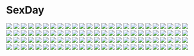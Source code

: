 # SexDay
![](https://konachan.com/image/e3c6a3598b936e95dc2e2f84c9ee5642/Konachan.com%20-%2052681%20hinamori_amu%20pink_hair%20shugo_chara%20yellow_eyes.jpg)
![](https://konachan.com/jpeg/5ffa57a2d12d0f3c32acc08d4623bb6b/Konachan.com%20-%20255094%20bandaid%20black_hair%20braids%20censored%20game_cg%20glasses%20green_eyes%20group%20handjob%20kiss%20long_hair%20male%20penis%20red_eyes%20short_hair%20skirt%20white_hair%20yufanuries.jpg)
![](https://konachan.com/image/bb515a3749a7001848436fdf82536e7e/Konachan.com%20-%20264861%20anthropomorphism%20aqua_eyes%20erect_nipples%20navel%20no_bra%20panties%20pantyhose%20see_through%20shirt_lift%20short_hair%20tokito_yu%20underwear%20white_hair.jpg)
![](https://konachan.com/image/2b13ce698ffb5819c3323d97e37295dc/Konachan.com%20-%20126873%20headphones%20jpeg_artifacts%20ok-ray%20original%20school_uniform%20skirt%20tie.jpg)
![](https://konachan.com/image/5784b84a5c28746e6daa9b64e306d893/Konachan.com%20-%2061700%20dress%20long_hair%20macross%20macross_frontier%20marufuji_hirotaka%20sheryl_nome.jpg)
![](https://konachan.com/image/3ef06a2eef07544e4de20fe1c4118803/Konachan.com%20-%20159687%20animal%20bird%20boots%20dress%20flowers%20grass%20hat%20headband%20night%20original%20sakkuri_%28sk3831%29%20signed%20sky%20stars%20tree.jpg)
![](https://konachan.com/jpeg/5521a47b931db72d239296f4662e9b29/Konachan.com%20-%20174647%20bra%20breasts%20cleavage%20game_cg%20izayoi_no_fortuna%20long_hair%20miyasaka_miyu%20panties%20purple_eyes%20purple_hair%20thighhighs%20underwear%20undressing.jpg)
![](https://konachan.com/jpeg/ba468a1b23b0794eeaeb27dfccc8fa84/Konachan.com%20-%20170917%20akemi_homura%20animal%20cape%20food%20group%20hat%20headband%20kaname_madoka%20lilac_%28pfeasy%29%20miki_sayaka%20momoe_nagisa%20pocky%20rabbit%20sakura_kyouko%20tomoe_mami.jpg)
![](https://konachan.com/image/9a5d6cb0cea052270325936dbc0f07d6/Konachan.com%20-%2087281%20animal_ears%20barefoot%20blue%20boots%20bunny_ears%20bunnygirl%20dress%20group%20hat%20inaba_tewi%20iwamoto_james%20mousegirl%20myon%20nazrin%20short_hair%20tail%20touhou.jpg)
![](https://konachan.com/jpeg/323c0496b8b25a830ef73b4c18f87508/Konachan.com%20-%20214936%20akame_ga_kill%21%20beach%20bikini%20breasts%20erect_nipples%20esdeath%20hat%20heart%20hewsack%20swimsuit%20tattoo%20undressing%20watermark.jpg)
![](https://konachan.com/image/a07cf6e0ed56386785caaecab3435ac2/Konachan.com%20-%2033938%20animal%20bird%20sanarara%20tagme.jpg)
![](https://konachan.com/image/cfae1e472fe9c844221015df5fe940dc/Konachan.com%20-%20113968%20black_hair%20game_cg%20kasuga_iori%20koku%20kudou_youichi%20long_hair%20male%20mirai_nostalgia%20purple_software.jpg)
![](https://konachan.com/jpeg/122b1df06ff6f6ed660697b19ddaede6/Konachan.com%20-%20269171%20azur_lane%20bekko%20bikini_top%20breasts%20choker%20cleavage%20long_hair%20necklace%20pink_eyes%20pink_hair%20school_uniform%20see_through%20space%20stars%20swim_ring%20twintails.jpg)
![](https://konachan.com/image/a33ada730a4b6092b3e3a676e6f07169/Konachan.com%20-%20200546%202girls%20blush%20bondage%20breasts%20censored%20dark_skin%20nipples%20original%20police%20police_uniform%20pussy%20tan_lines%20underboob%20xenoms.jpg)
![](https://konachan.com/image/b2c2432a3bcb37da251f75c5362e65ea/Konachan.com%20-%20145123%20dress%20konpaku_youmu%20red_eyes%20seeker%20sword%20touhou%20weapon.jpg)
![](https://konachan.com/jpeg/ea5ba1f2b7a2c0190c88fe61009cf333/Konachan.com%20-%20230654%20blonde_hair%20clownpiece%20collar%20dress%20fairy%20food%20gray%20gun%20hat%20long_hair%20pantyhose%20red_eyes%20tony_guisado%20touhou%20weapon.jpg)
![](https://konachan.com/image/a3a677e0ddded8b1ee68851d23bc4211/Konachan.com%20-%2087687%20bed%20blush%20breasts%20brown_eyes%20brown_hair%20censored%20game_cg%20misaki_kurehito%20nipples%20nude%20sasaki_kaori%20short_hair%20spread_legs%20trumple%20wet.jpg)
![](https://konachan.com/image/c5c6b4b9204c2d957f9ce07b45b372dc/Konachan.com%20-%2089060%20gumi%20vocaloid.jpg)
![](https://konachan.com/image/57d364832ff9153e4519346d91289e5c/Konachan.com%20-%2012246%20clouds%20food%20morii_shizuki%20orange_hair.jpg)
![](https://konachan.com/image/6a387de2164035a242e035b2a8a25326/Konachan.com%20-%20269760%20anthropomorphism%20bikini%20blush%20cameltoe%20green_eyes%20green_hair%20hat%20juurouta%20long_hair%20panties%20signed%20skirt%20skirt_lift%20spread_legs%20swimsuit%20underwear.jpg)
![](https://konachan.com/image/1ba060ca1f4baab87b9b50b9665d6ce4/Konachan.com%20-%2052067%20hatsune_miku%20vocaloid.jpg)
![](https://konachan.com/image/e66485f8e5788135ae5dd276b38d6b0d/Konachan.com%20-%20177997%20fang%20plim%20school_swimsuit%20swimsuit%20twinkle%20twintails%20valentine%20watanabe_akio.jpg)
![](https://konachan.com/image/bdd4149a4bce8a4f4aa0a15c640fcbf0/Konachan.com%20-%2078392%20ass%20blush%20breasts%20hinamatsuri_touko%20nipples%20no_bra%20open_shirt%20panties%20panty_pull%20reinforce_zwei%20scan%20striped_panties%20thighhighs%20underwear.jpg)
![](https://konachan.com/image/9528c4d763b4f90f19f469d07f67beb3/Konachan.com%20-%20146246%20rumia%20touhou.jpg)
![](https://konachan.com/jpeg/1088c8d1fbbaa10eba74d53bf572d280/Konachan.com%20-%20285112%20blonde_hair%20bra%20breasts%20cait%20cameltoe%20elbow_gloves%20fate_testarossa%20garter_belt%20gloves%20long_hair%20red_eyes%20stockings%20thighhighs%20underboob%20underwear.jpg)
![](https://konachan.com/jpeg/a9dbb7056cd3df049735976822485397/Konachan.com%20-%2059791%202girls%20ass%20breasts%20nipples%20nude%20princess_frontier%20senomoto_hisashi%20wet.jpg)
![](https://konachan.com/image/eae8c1ad04dd06aa1ede30042b17a277/Konachan.com%20-%2044004%20tokiame%20touhou%20watatsuki_no_toyohime%20watatsuki_no_yorihime.jpg)
![](https://konachan.com/image/60b8c388769a2721f447bc20d27732ad/Konachan.com%20-%20188913%202girls%20bandaid%20barefoot%20chain%20dark%20komeiji_koishi%20komeiji_satori%20nude%20pink_eyes%20pink_hair%20pupil_g%20short_hair%20touhou.jpg)
![](https://konachan.com/jpeg/df4f540cbca5b93d91040d6b6aca9cc2/Konachan.com%20-%20260298%20arisaka_shiori%20bondage%20breasts%20brown_hair%20front_wing%20gag%20game_cg%20grisaia%3A_phantom_trigger%20pantyhose%20rope%20short_hair%20skirt%20watanabe_akio.jpg)
![](https://konachan.com/image/3ee6ab84222ed6b97a829eb51746b2bf/Konachan.com%20-%2065397%20chobits%20clamp%20dress%20freya%20scan%20thighhighs.jpg)
![](https://konachan.com/image/38c81519c00bed72034abaef4701655f/Konachan.com%20-%20281603%20black_hair%20book%20building%20clouds%20dylannn%20grass%20long_hair%20necklace%20original%20purple_eyes%20shade%20sky.jpg)
![](https://konachan.com/jpeg/d3ae00a8c5415be9bda772df2d52e597/Konachan.com%20-%2099813%20akemi_homura%20black_hair%20bow_%28weapon%29%20kaname_madoka%20mahou_shoujo_madoka_magica%20pink_eyes%20pink_hair%20purple_eyes%20sayaka_%28ponkichi%29%20weapon.jpg)
![](https://konachan.com/jpeg/e0864224a6b984fd10c4ff2db74ddabf/Konachan.com%20-%2073740%20ando_aiko%20close%20true_tears%20vector.jpg)
![](https://konachan.com/image/1d8ca93ea590830d379d7b5e04a1ca76/Konachan.com%20-%20237656%207lo%20breasts%20brown_hair%20cleavage%20collar%20dark%20long_hair%20original%20purple_eyes%20thighhighs%20watermark%20zettai_ryouiki.jpg)
![](https://konachan.com/jpeg/7ec47d884140854356466d4a0ac95065/Konachan.com%20-%20179635%20aina_ashwin%20bed%20blush%20bra%20breasts%20clochette%20kimono%20nipples%20open_shirt%20panties%20panty_pull%20pantyhose%20pussy%20shintaro%20uncensored%20underwear%20undressing.jpg)
![](https://konachan.com/image/cfd385c8c98485103dcc26269807bbe5/Konachan.com%20-%20114545%20mecha%20mobile_fighter_g_gundam%20mobile_suit_gundam%20shoumaru_%28gadget_box%29%20sunset.jpg)
![](https://konachan.com/image/08158f2ad43e180f6e790099ab4ab0d2/Konachan.com%20-%20262579%20animal_ears%20bell%20chloe_von_einzbern%20dark_skin%20fate_%28series%29%20loli%20pink_hair%20ribbons%20tail%20thighhighs%20tsurugi_ai_%28seikan_hitchhiker%29%20yellow_eyes.jpg)
![](https://konachan.com/image/e058ad742506b90f7ce214af62c9d26d/Konachan.com%20-%2052613%20tagme.jpg)
![](https://konachan.com/jpeg/f903d5f6c04cc17285e7737fe11e819a/Konachan.com%20-%20207534%20aircraft%20anthropomorphism%20black_hair%20blue_eyes%20brown_hair%20chibi%20fairy_%28kancolle%29%20kantai_collection%20red_eyes%20tagme%20tagme_%28artist%29.jpg)
![](https://konachan.com/jpeg/a73cb01b4239da4f8a31f5fbe55110f8/Konachan.com%20-%20223831%20ass%20blonde_hair%20boots%20breasts%20granblue_fantasy%20hanauna%20panties%20thighhighs%20torn_clothes%20underwear%20zeta_%28granblue_fantasy%29.jpg)
![](https://konachan.com/image/357c848615cb84d1888f3348104dcdb4/Konachan.com%20-%20301007%20apron%20azur_lane%20breasts%20cleavage%20cropped%20drink%20garter_belt%20headdress%20long_hair%20maid%20red_eyes%20thighhighs%20twintails%20weapon%20white%20white_hair.jpg)
![](https://konachan.com/image/8153fd189955bee98a9601f1c4d617cd/Konachan.com%20-%20224506%20black_hair%20blush%20breasts%20brown_hair%20cum%20flat_chest%20gray_eyes%20group%20long_hair%20nipples%20nude%20shinya%20shirobako%20shirt_lift%20short_hair%20twintails%20wet.jpg)
![](https://konachan.com/jpeg/f78e0693049b059f75252c359c16209d/Konachan.com%20-%20123212%20akizuki_yakumo%20appare%21_tenka_gomen%20game_cg%20katagiri_hinata%20toushuusai_kanau.jpg)
![](https://konachan.com/jpeg/b168e45cb23f21a4beab26c027cf497b/Konachan.com%20-%20186932%20ass%20black_hair%20blue_eyes%20breasts%20cum%20kill_la_kill%20kiryuin_satsuki%20matoi_ryuuko%20red_hair%20sex%20sideboob%20tears%20thighhighs.jpg)
![](https://konachan.com/image/909656061836d8de277210e4ddcffe62/Konachan.com%20-%20131313%20brown_eyes%20brown_hair%20ex-driver%20gou_%28double_trigger%29%20gun%20pantyhose%20sakakino_lisa%20weapon.jpg)
![](https://konachan.com/image/c1fbae87548a03ca57dd0b1668471835/Konachan.com%20-%20185488%20animal_ears%20beach%20bikini%20blush%20breasts%20bunny_ears%20bunnygirl%20cleavage%20gin%27you_haru%20long_hair%20navel%20pink_eyes%20purple_hair%20swimsuit%20touhou.jpg)
![](https://konachan.com/image/59e8d2c9e0c0574eb8450fce2a463b30/Konachan.com%20-%2095847%20green_eyes%20green_hair%20kagiyama_hina%20long_hair%20neko_ni_chikyuu%20touhou.jpg)
![](https://konachan.com/image/21bca1231370edc27ca6d1356c44178a/Konachan.com%20-%2053476%203d%20aqua_eyes%20aqua_hair%20dark%20hatsune_miku%20long_hair%20thighhighs%20twintails%20vocaloid%20yoruou%20zettai_ryouiki.jpg)
![](https://konachan.com/image/12ed4a81261ad6dc9a7a904ff8db48f2/Konachan.com%20-%2038065%20bra%20breasts%20cleavage%20kamishiro_rin%20kazetsubaki_kuriko%20maburaho%20miyama_yuna%20thighhighs%20torn_clothes%20underwear.jpg)
![](https://konachan.com/jpeg/3722aa60c2c22497f1ad98484f5d0623/Konachan.com%20-%20178991%20ayashiro_kagari%20bow%20front_wing%20game_cg%20innocent_girl%20midou_konoka%20nanaca_mai%20nanami_hinako%20ousaka_kanae%20school_uniform%20wink.jpg)
![](https://konachan.com/image/302461a101a1b51e11bbce2d86b8a6ab/Konachan.com%20-%204927%20kimikiss%20school_swimsuit%20shijou_mitsuki%20swimsuit%20takayama_kisai.jpg)
![](https://konachan.com/jpeg/4adb1a581ba370b548791e3b4cb2d365/Konachan.com%20-%20148322%202girls%20blonde_hair%20blush%20bow%20dress%20flandre_scarlet%20hat%20kiss%20moon%20night%20ponytail%20ribbons%20rumia%20short_hair%20shoujo_ai%20sky%20touhou%20vampire%20wings.jpg)
![](https://konachan.com/jpeg/452ac5f257521a4aa112fc8854e83e9e/Konachan.com%20-%20279097%20armor%20black_hair%20dark_skin%20gray_hair%20group%20long_hair%20original%20pixiv_fantasia%20polychromatic%20red_eyes%20short_hair%20skirt%20stockings%20thighhighs%20uniform.jpg)
![](https://konachan.com/jpeg/155990756524ab66eba556dce09467d4/Konachan.com%20-%20201954%20blue%20blue_hair%20dress%20flowers%20hatsune_miku%20long_hair%20scan%20stars%20summer_dress%20tidsean%20twintails%20vocaloid%20water%20wet%20wristwear.jpg)
![](https://konachan.com/jpeg/0fbba2de1f76281336c872e9e01c0522/Konachan.com%20-%20260902%20kise_%28swimmt%29%20pipimi%20pop_team_epic%20popuko%20waifu2x.jpg)
![](https://konachan.com/jpeg/a961f41bb0767c9c948596e1c2317c98/Konachan.com%20-%20303204%20akito_%28d30n26%29%20barefoot%20blush%20brown_eyes%20brown_hair%20drink%20original%20panties%20short_hair%20underwear.jpg)
![](https://konachan.com/image/d071ee826c3a9870f165489055ad69ae/Konachan.com%20-%2013637%20elebits%20scenic%20tsukushi_akihito.jpg)
![](https://konachan.com/jpeg/074ad6f63b12a4e355a38456d1649fd1/Konachan.com%20-%20205061%202girls%20aqua_eyes%20black_hair%20blush%20braids%20brown_hair%20foxgirl%20kimono%20long_hair%20mask%20navel%20original%20red_eyes%20sarashi%20short_hair%20shorts%20tail%20underwear%20wet.jpg)
![](https://konachan.com/image/983af09198436e73c32f5f7746c4b806/Konachan.com%20-%20180633%20animal%20black_hair%20boat%20bow%20brown_eyes%20cat%20drink%20feng_ze%20kaenbyou_rin%20long_hair%20multiple_tails%20reiuji_utsuho%20sky%20tail%20touhou%20water%20wings.jpg)
![](https://konachan.com/image/4fe6ad56c2f3bed9383283bc18d07c38/Konachan.com%20-%20222946%20black_hair%20elbow_gloves%20gloves%20gothic%20headdress%20long_hair%20orange_eyes%20original%20pixiv_fantasia%20shade%20stockings%20yuushouku.jpg)
![](https://konachan.com/image/b326d60f1dd0658fb3d90637ba13599a/Konachan.com%20-%20205603%20brown_eyes%20brown_hair%20dille_blood%20dlsite.com%20dress%20headband%20long_hair%20original%20refeia%20tagme.jpg)
![](https://konachan.com/image/923bdd372d1d05ac34eaa36392db326f/Konachan.com%20-%2079604%20animal_ears%20blush%20breasts%20catgirl%20k-on%21%20navel%20nipples%20no_bra%20open_shirt%20panbai%20panties%20skirt%20skirt_lift%20tears%20thighhighs%20underwear%20vibrator%20wet.jpg)
![](https://konachan.com/image/1dcdc678ca7e5b8e16dcbf7ab3ab8990/Konachan.com%20-%20258602%20anthropomorphism%20diamond_%28houseki_no_kuni%29%20houseki_no_kuni%20niii_%28memstapak%29.jpg)
![](https://konachan.com/jpeg/0458448bd21a7ae27c72e6f4662285d5/Konachan.com%20-%20166800%20bow%20brown_eyes%20clouds%20green_eyes%20group%20long_hair%20pink_hair%20purple_eyes%20short_hair%20skirt%20sky%20socks%20tail%20thighhighs%20to_love_ru%20twintails%20water%20wet%20wink.jpg)
![](https://konachan.com/image/6fc4a3ba7c54180ea0b91949bad4c393/Konachan.com%20-%206889%20aida_kaori%20animal%20cat%20dog%20glasses%20group%20gym_uniform%20kagura%20kamineko%20kimura%20maya%20mihama_chiyo%20nekokoneko%20sakaki%20tadakichi%20takino_tomo%20thighhighs.jpg)
![](https://konachan.com/image/f9415563e12437bab21315fdca4d3e28/Konachan.com%20-%2059946%20harano%20hatsune_miku%20headphones%20thighhighs%20twintails%20vocaloid%20white%20zettai_ryouiki.jpg)
![](https://konachan.com/image/cb7531c99fda7d7847e2adde4ca4367d/Konachan.com%20-%20270633%20aqua_eyes%20aqua_hair%20bell%20breasts%20cleavage%20long_hair%20necklace%20realistic%20sakimichan%20signed%20sona_buvelle%20thighhighs%20twintails%20watermark%20wings.jpg)
![](https://konachan.com/image/c62e8009aee7434b5690e4bb5ec1be9c/Konachan.com%20-%20182751%20bath%20bathtub%20blush%20breasts%20horns%20nipples%20nude%20original%20towel%20xtermination.jpg)
![](https://konachan.com/image/157321349b3d9d9913c524cce2398611/Konachan.com%20-%20258268%202girls%20anus%20blonde_hair%20blue_eyes%20blush%20breasts%20censored%20hat%20lily_black%20lily_white%20long_hair%20navel%20nipples%20nude%20pussy%20rukitsura%20scan%20touhou%20yuri.jpg)
![](https://konachan.com/jpeg/d0a6075b089b7c6a4bce546c5ee3c9dd/Konachan.com%20-%20273427%20apron%20bandage%20blood%20boots%20dress%20fang%20glasses%20gloves%20gray_hair%20group%20headdress%20knife%20kurot%20loli%20nurse%20paper%20pink_eyes%20red_eyes%20twintails%20watermark.jpg)
![](https://konachan.com/image/8052ef932614f9fb57adcbe28bf48fb2/Konachan.com%20-%20305046%20ass%20blonde_hair%20blue_eyes%20blush%20cameltoe%20kneehighs%20long_hair%20n.g.%20original%20panties%20school_uniform%20skirt%20underwear.jpg)
![](https://konachan.com/image/c2e9b757690c99f7ca3cd96f5ec3846b/Konachan.com%20-%20205464%20aqua_eyes%20bandaid%20blonde_hair%20breasts%20charlotte%20cleavage%20hym9594%20kneehighs%20long_hair%20nishimori_yusa%20ponytail%20rain%20shorts%20water%20wet.jpg)
![](https://konachan.com/image/8f48c89db7599e9bebb361241a90a312/Konachan.com%20-%2078636%20blue_eyes%20brown_hair%20dress%20flowers%20long_hair%20petals%20ribbons%20rose%20sinsora%20third-party_edit%20wings.jpg)
![](https://konachan.com/image/c33f4301cab09274ea04b8cf2b1d11aa/Konachan.com%20-%2047220%20black_hair%20horibe_hiderou%20japanese_clothes%20sword%20umbrella%20weapon.jpg)
![](https://konachan.com/image/8d546adc628df960468b3051eb3494f6/Konachan.com%20-%2093035%20green_eyes%20merry_nightmare%20purple_hair%20tagme%20yumekui_merry.jpg)
![](https://konachan.com/image/0ca306e1df059ba5f233ccac45bab581/Konachan.com%20-%2021996%20tagme.jpg)
![](https://konachan.com/image/99265c429bc28f42cd8c8ae5e60892c7/Konachan.com%20-%20122966%20armor%20ass%20blueman%20dress%20fate_%28series%29%20fate_stay_night%20fate_zero%20guinevere%20lancelot_%28fate%29%20sword%20weapon.jpg)
![](https://konachan.com/image/fb5df0fb0f6664262db383be95ac4077/Konachan.com%20-%20146435%20japanese_clothes%20mikeou%20night%20original%20yukata.jpg)
![](https://konachan.com/image/627be320cbc8991adec1879526d8125f/Konachan.com%20-%2017201%20yogurting.jpg)
![](https://konachan.com/image/d498b1be3d6bd4f281a08807680d0c2a/Konachan.com%20-%20207162%20brown_hair%20close%20cropped%20green_eyes%20ilya_kuvshinov%20kate_marsh%20life_is_strange%20rain%20realistic%20water.jpg)
![](https://konachan.com/image/8891be43f322a52edb5ba1f45726fa04/Konachan.com%20-%2076541%20bell%20blonde_hair%20bow%20brown_hair%20catgirl%20chibi%20fang%20flowers%20group%20kiryuu_hina%20neko_koi%20pink_hair%20red_eyes%20ribbons%20short_hair%20skirt%20tail%20white_hair.jpg)
![](https://konachan.com/image/5c39a26c027741ec1f9a82da56a8a594/Konachan.com%20-%2064780%20barefoot%20bed%20black_hair%20blue_eyes%20breasts%20cleavage%20long_hair%20saten_ruiko%20to_aru_kagaku_no_railgun%20to_aru_majutsu_no_index%20watermark.jpg)
![](https://konachan.com/jpeg/614a5e778adf9c3cbf568094c56e2906/Konachan.com%20-%20304380%20aqua_hair%20bed%20blush%20breasts%20bunny%20cleavage%20flowers%20headband%20long_hair%20original%20pierorabu%20purple_eyes%20skirt%20socks%20teddy_bear%20twintails%20wristwear.jpg)
![](https://konachan.com/jpeg/98c405f6b4ee6a8b384ebaeba6f6554c/Konachan.com%20-%20237817%20annin_doufu%20blush%20breasts%20brown_eyes%20brown_hair%20hori_yuuko%20idolmaster%20katagiri_sanae%20necklace%20oikawa_shizuku%20ponytail%20short_hair%20skirt%20twintails%20wink.jpg)
![](https://konachan.com/image/3d94d2be2c0e2c49ff1ddc84bc3e97f5/Konachan.com%20-%20179285%20beach%20black_hair%20blush%20breasts%20censored%20cum%20game_cg%20hapymaher%20hasuno_saki%20long_hair%20nipples%20pussy%20red_eyes%20sky%20spread_legs%20tsukimori_hiro%20water.jpg)
![](https://konachan.com/jpeg/6b739928de584857fe9a7629c23d9c3d/Konachan.com%20-%2067831%20happoubi_jin%20japanese_clothes%20kimono%20nipples%20nopan.jpg)
![](https://konachan.com/image/d3dc649afa4462fbcbccd620547b50aa/Konachan.com%20-%20298402%20bicolored_eyes%20close%20crying%20elizabeth_liones%20flowers%20gray_hair%20long_hair%20nanatsu_no_taizai%20sakuramochi1003%20signed%20tears.jpg)
![](https://konachan.com/jpeg/861de67e2ab8f3a3aee20601b7ba6f37/Konachan.com%20-%20307373%20animal%20azur_lane%20ball%20beach%20bikini%20bird%20blush%20book%20food%20phone%20ponytail%20red_eyes%20red_hair%20swimsuit%20twintails%20umbrella%20water%20watermark%20white_hair.jpg)
![](https://konachan.com/jpeg/cd583c06fc8bdfe89a678e2ad0d67433/Konachan.com%20-%20292378%20brown_hair%20kuroonehalf%20long_hair%20original%20panties%20underwear%20undressing%20watermark%20white%20yellow_eyes.jpg)
![](https://konachan.com/jpeg/c3fa43f9bb29d8055ddc5158d3184766/Konachan.com%20-%20125493%202girls%20armor%20chibi%20flandre_scarlet%20haipa_okara%20monster_hunter%20parody%20remilia_scarlet%20touhou%20vampire%20weapon.jpg)
![](https://konachan.com/jpeg/c202b6f69502a52157f8661cba649d0a/Konachan.com%20-%20232745%202-g%20blush%20breasts%20fang%20game_cg%20kasugai_noa%20long_hair%20nipples%20open_shirt%20panties%20school_uniform%20spread_legs%20thighhighs%20underwear.jpg)
![](https://konachan.com/jpeg/f721406e1ad8f310b782ab576d2837b9/Konachan.com%20-%20271679%20ass%20blush%20bondage%20bra%20breasts%20cameltoe%20clouds%20game_cg%20green_eyes%20long_hair%20muririn%20nipples%20panties%20pantyhose%20ponytail%20sky%20tree%20underwear%20yuzusoft.jpg)
![](https://konachan.com/image/0e8b20c4208be76172f306dfae1991bf/Konachan.com%20-%20160006%20gun%20mahou_shoujo_madoka_magica%20newrein%20parody%20tomoe_mami%20weapon.jpg)
![](https://konachan.com/image/ffbf6a3e5d8e1b770e0968efad72b935/Konachan.com%20-%2033985%20allen_walker%20d.gray-man.jpg)
![](https://konachan.com/image/30ba55299c4c060dedcace3eaeb3af99/Konachan.com%20-%2031829%202girls%20black_hair%20blonde_hair%20blue_eyes%20blush%20building%20clouds%20favorite%20game_cg%20kokonoka%20loli%20long_hair%20ribbons%20school_uniform%20skirt%20sky%20yellow_eyes.jpg)
![](https://konachan.com/jpeg/c7d2f36f1a5805b44aa5c2590611368e/Konachan.com%20-%20242306%20animal%20black_hair%20blue%20bondage%20cat%20gradient%20original%20rope%20school_uniform%20short_hair%20skirt%20tail%20thighhighs%20tokinohimitsu%20twintails%20yellow_eyes.jpg)
![](https://konachan.com/image/baaacb74594198c0eed8b31c68e70056/Konachan.com%20-%20285315%20black_hair%20breasts%20narisokonai_%28mmmikedaya%29%20navel%20nipples%20nude%20original.jpg)
![](https://konachan.com/image/229b784ad001a7c3b0aca6021727c5b9/Konachan.com%20-%20229454%20aqua_eyes%20beach%20braids%20brown_hair%20clouds%20hoodie%20long_hair%20orange_hair%20red_eyes%20red_hair%20short_hair%20sky%20sunset%20watanabe_you%20water%20wristwear.jpg)
![](https://konachan.com/image/145dee1992f443b6cc7a5a80bb8a6f60/Konachan.com%20-%20268179%20building%20city%20clouds%20nobody%20original%20reflection%20ruins%20scenic%20sky%20tokyogenso%20water%20waterfall%20watermark.jpg)
![](https://konachan.com/image/caa204b6ec9f915e564c141455e65b52/Konachan.com%20-%20298091%20blonde_hair%20blue_eyes%20bow%20breasts%20fate_%28series%29%20glasses%20long_hair%20ponytail%20rosuuri%20school_uniform%20skirt%20thighhighs%20watermark%20white%20zettai_ryouiki.jpg)
